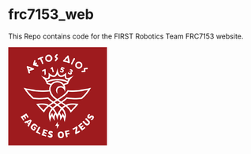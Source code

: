 # frc7153_web

This Repo contains code for the FIRST Robotics Team FRC7153 website.


![FRC7153](img/frc7153_logo.png?raw=true "FRC7153")


